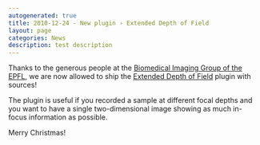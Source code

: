 ```yaml
---
autogenerated: true
title: 2010-12-24 - New plugin › Extended Depth of Field
layout: page
categories: News
description: test description
---
```


Thanks to the generous people at the [Biomedical Imaging Group of the EPFL](http://bigwww.epfl.ch/), we are now allowed to ship the [Extended Depth of Field](/plugins/extended-depth-of-field) plugin with sources!

The plugin is useful if you recorded a sample at different focal depths and you want to have a single two-dimensional image showing as much in-focus information as possible.

Merry Christmas!


